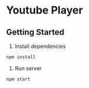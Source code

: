 # Youtube Player

## Getting Started
1. Install dependencies
  ```bash
  npm install
  ```

1. Run server
  ```bash
  npm start
  ```
